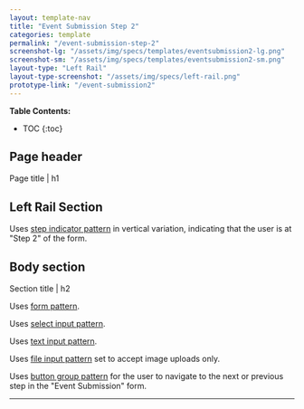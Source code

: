 ```yaml
---
layout: template-nav
title: "Event Submission Step 2"
categories: template
permalink: "/event-submission-step-2"
screenshot-lg: "/assets/img/specs/templates/eventsubmission2-lg.png"
screenshot-sm: "/assets/img/specs/templates/eventsubmission2-sm.png"
layout-type: "Left Rail"
layout-type-screenshot: "/assets/img/specs/left-rail.png"
prototype-link: "/event-submission2"
---
```


__Table Contents:__
* TOC
{:toc}

## Page header 
Page title | h1 

## Left Rail Section

Uses [step indicator pattern](/step-indicator) in vertical variation, indicating that the user is at "Step 2" of the form.


## Body section
Section title | h2

Uses [form pattern](/forms).

Uses [select input pattern](/select-input).

Uses [text input pattern](/text-input).

Uses [file input pattern](/file-input) set to accept image uploads only.

Uses [button group pattern](/button-group) for the user to navigate to the next or previous step in the "Event Submission" form.

---


